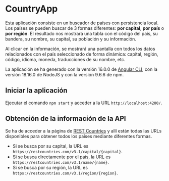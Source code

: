 # CountryApp

Esta aplicación consiste en un buscador de países con persistencia local. Los países se pueden buscar de 3 formas diferentes: **por capital**, **por país** o **por región**. El resultado nos mostrará una tabla con el código del país, su bandera, su nombre, su capital, su población y su información.

Al clicar en la información, se mostrará una pantalla con todos los datos relacionados con el país seleccionado de forma dinámica: capital, región, código, idioma, moneda, traducciones de su nombre, etc.

La aplicación se ha generado con la versión 16.0.0 de [Angular CLI](https://github.com/angular/angular-cli), con la versión 18.16.0 de NodeJS y con la versión 9.6.6 de npm.

## Iniciar la aplicación

Ejecutar el comando `npm start` y acceder a la URL `http://localhost:4200/`.

## Obtención de la información de la API

Se ha de acceder a la página de [REST Countries](https://restcountries.com) y allí están todas las URLs disponibles para obtener todos los países mediante diferentes formas.
* Si se busca por su capital, la URL es `https://restcountries.com/v3.1/capital/{capital}`.
* Si se busca directamente por el país, la URL es `https://restcountries.com/v3.1/name/{name}`.
* Si se busca por su región, la URL es `https://restcountries.com/v3.1/region/{region}`.
